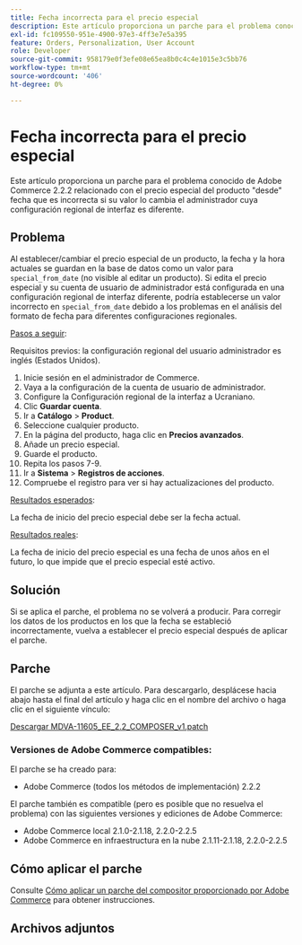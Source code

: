 ```yaml
---
title: Fecha incorrecta para el precio especial
description: Este artículo proporciona un parche para el problema conocido de Adobe Commerce 2.2.2 relacionado con el precio especial del producto "desde" fecha que es incorrecta si su valor lo cambia el administrador cuya configuración regional de interfaz es diferente.
exl-id: fc109550-951e-4900-97e3-4ff3e7e5a395
feature: Orders, Personalization, User Account
role: Developer
source-git-commit: 958179e0f3efe08e65ea8b0c4c4e1015e3c5bb76
workflow-type: tm+mt
source-wordcount: '406'
ht-degree: 0%

---
```


# Fecha incorrecta para el precio especial

Este artículo proporciona un parche para el problema conocido de Adobe Commerce 2.2.2 relacionado con el precio especial del producto &quot;desde&quot; fecha que es incorrecta si su valor lo cambia el administrador cuya configuración regional de interfaz es diferente.

## Problema

Al establecer/cambiar el precio especial de un producto, la fecha y la hora actuales se guardan en la base de datos como un valor para `special_from_date` (no visible al editar un producto). Si edita el precio especial y su cuenta de usuario de administrador está configurada en una configuración regional de interfaz diferente, podría establecerse un valor incorrecto en `special_from_date` debido a los problemas en el análisis del formato de fecha para diferentes configuraciones regionales.

<u>Pasos a seguir</u>:

Requisitos previos: la configuración regional del usuario administrador es inglés (Estados Unidos).

1. Inicie sesión en el administrador de Commerce.
1. Vaya a la configuración de la cuenta de usuario de administrador.
1. Configure la Configuración regional de la interfaz a Ucraniano.
1. Clic **Guardar cuenta**.
1. Ir a **Catálogo** > **Product**.
1. Seleccione cualquier producto.
1. En la página del producto, haga clic en **Precios avanzados**.
1. Añade un precio especial.
1. Guarde el producto.
1. Repita los pasos 7-9.
1. Ir a **Sistema** > **Registros de acciones**.
1. Compruebe el registro para ver si hay actualizaciones del producto.

<u>Resultados esperados</u>:

La fecha de inicio del precio especial debe ser la fecha actual.

<u>Resultados reales</u>:

La fecha de inicio del precio especial es una fecha de unos años en el futuro, lo que impide que el precio especial esté activo.

## Solución

Si se aplica el parche, el problema no se volverá a producir. Para corregir los datos de los productos en los que la fecha se estableció incorrectamente, vuelva a establecer el precio especial después de aplicar el parche.

## Parche

El parche se adjunta a este artículo. Para descargarlo, desplácese hacia abajo hasta el final del artículo y haga clic en el nombre del archivo o haga clic en el siguiente vínculo:

[Descargar MDVA-11605\_EE\_2.2\_COMPOSER\_v1.patch](assets/MDVA-11605_EE_2.2.2_COMPOSER_v1.patch.zip)

### Versiones de Adobe Commerce compatibles:

El parche se ha creado para:

* Adobe Commerce (todos los métodos de implementación) 2.2.2

El parche también es compatible (pero es posible que no resuelva el problema) con las siguientes versiones y ediciones de Adobe Commerce:

* Adobe Commerce local 2.1.0-2.1.18, 2.2.0-2.2.5
* Adobe Commerce en infraestructura en la nube 2.1.11-2.1.18, 2.2.0-2.2.5

## Cómo aplicar el parche

Consulte [Cómo aplicar un parche del compositor proporcionado por Adobe Commerce](/help/how-to/general/how-to-apply-a-composer-patch-provided-by-magento.md) para obtener instrucciones.

## Archivos adjuntos
